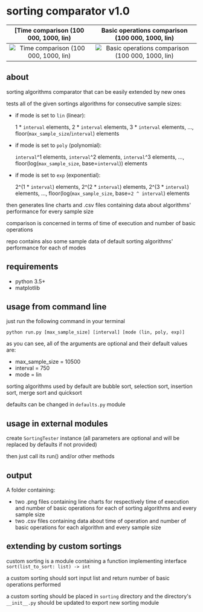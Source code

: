 # sorting comparator v1.0

[Time comparison (100 000, 1000, lin) | Basic operations comparison (100 000, 1000, lin)
:-------------------------:|:-------------------------:
![Time comparison (100 000, 1000, lin)](https://github.com/jakub-balinski/sorting-comparator/blob/master/LINEAR_SAMPLE/chart-time.png?raw=true) | ![Basic operations comparison (100 000, 1000, lin)](https://github.com/jakub-balinski/sorting-comparator/blob/master/LINEAR_SAMPLE/chart-ops.png?raw=true)

## about
sorting algorithms comparator that can be easily extended by new ones

tests all of the given sortings algorithms for consecutive sample sizes:

- if mode is set to `lin` (linear):

    1 * `interval` elements, 2 * `interval` elements,
    3 * `interval` elements, ..., floor(`max_sample_size`/`interval`) elements

- if mode is set to `poly` (polynomial):

    `interval`^1 elements, `interval`^2 elements,
    `interval`^3 elements, ..., floor(log(`max_sample_size`, base=`interval`)) elements

- if mode is set to `exp` (exponential):

    2^(1 * `interval`) elements, 2^(2 * `interval`) elements,
    2^(3 * `interval`) elements, ..., floor(log(`max_sample_size`, base=`2 ^ interval`) elements


then generates line charts and .csv files containing data about algorithms' performance for every sample size

comparison is concerned in terms of time of execution and number of basic operations

repo contains also some sample data of default sorting algorithms' performance for each of modes

## requirements
- python 3.5+
- matplotlib

## usage from command line
just run the following command in your terminal

`python run.py [max_sample_size] [interval] [mode (lin, poly, exp)]`

as you can see, all of the arguments are optional and their default values are:
- max_sample_size = 10500
- interval = 750
- mode = lin

sorting algorithms used by default are bubble sort, selection sort, insertion sort, merge sort and quicksort

defaults can be changed in `defaults.py` module

## usage in external modules
create `SortingTester` instance (all parameters are optional and will be replaced by defaults if not provided)

then just call its run() and/or other methods

## output
A folder containing:
- two .png files containing line charts for respectively time of execution and
number of basic operations for each of sorting algorithms and every sample size
- two .csv files containing data about time of operation and
number of basic operations for each algorithm and every sample size

## extending by custom sortings
custom sorting is a module containing a function implementing interface `sort(list_to_sort: list) -> int`

a custom sorting should sort input list and return number of basic operations performed

a custom sorting should be placed in `sorting` directory and the directory's `__init__.py` should be updated to export new sorting module
